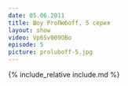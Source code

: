```yaml
---
date: 05.06.2011
title: Шоу ProЛюбoff, 5 серия
layout: show
video: Vp6Sv009OBo
episode: 5
picture: proluboff-5.jpg
---
```


{% include_relative include.md %}

